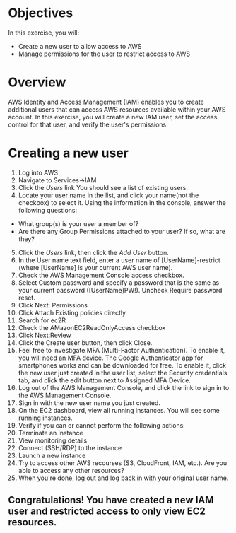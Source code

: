 # Objectives
In this exercise, you will:
- Create a new user to allow access to AWS
- Manage permissions for the user to restrict access to AWS
# Overview
AWS Identity and Access Management (IAM) enables you to create additional users that can access AWS resources available within your AWS account. In this exercise, you will create a new IAM user, set the access control for that user, and verify the user's permissions.
# Creating a new user
1. Log into AWS
2. Navigate to Services->IAM
3. Click the *Users* link
You should see a list of existing users.
4. Locate your user name in the list, and click your name(not the checkbox) to select it. Using the information in the console, answer the following questions:
- What group(s) is your user a member of?
- Are there any Group Permissions attached to your user? If so, what are they?
5. Click the *Users* link, then click the *Add User* button.
7. In the User name text field, enter a user name of [UserName]-restrict (where [UserName] is your current AWS user name).
8. Check the AWS Management Console access checkbox.
9. Select Custom password and specify a password that is the same as your current password ([UserName]PW!). Uncheck Require password reset.
10. Click Next: Permissions
11. Click Attach Existing policies directly
12. Search for ec2R
13. Check the AMazonEC2ReadOnlyAccess checkbox
14. Click Next:Review
15. Click the Create user button, then click Close.
16. Feel free to investigate MFA (Multi-Factor Authentication). To enable it, you will need an MFA device. The Google Authenticator app for smartphones works and can be downloaded for free. To enable it, click the new user just created in the user list, select the Security credentials tab, and click the edit button next to Assigned MFA Device.
17. Log out of the AWS Management Console, and click the link to sign in to the AWS Management Console.
18. Sign in with the new user name you just created.
19. On the EC2 dashboard, view all running instances. You will see some running instances.
20. Verify if you can or cannot perform the following actions:
  1. Terminate an instance
  2. View monitoring details
  3. Connect (SSH/RDP) to the instance
  4. Launch a new instance
21. Try to access other AWS recourses (S3, CloudFront, IAM, etc.). Are you able to access any other resources?
22. When you're done, log out and log back in with your original user name.
## Congratulations! You have created a new IAM user and restricted access to only view EC2 resources.
